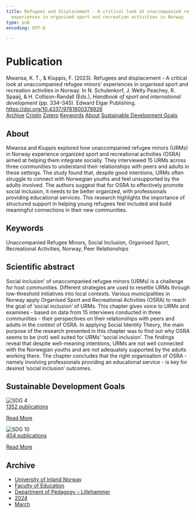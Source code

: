 ```yaml
---
title: Refugees and displacement - A critical look at unaccompanied refugee minors'
  experiences in organised sport and recreation activities in Norway
type: pub
encoding: UTF-8

---
```

<h1>Publication</h1>
<article id="csl-bib-container-6VAIQPMG" class="csl-bib-container">
  <div class="csl-bib-body"> <div class="csl-entry">Mwansa, K. T., &#38; Kiuppis, F. (2023). Refugees and displacement - A critical look at unaccompanied refugee minors’ experiences in organised sport and recreation activities in Norway. In N. Schulenkorf, J. Welty Peachey, R. Spaaij, &#38; H. Collison-Randall (Eds.), <i>Handbook of sport and international development</i> (pp. 334–345). Edward Elgar Publishing. <a href="https://doi.org/10.4337/9781800378926">https://doi.org/10.4337/9781800378926</a></div> </div>
  <div class="csl-bib-buttons">
    <a href="#taxonomy-article-6VAIQPMG" alt="archive" class="csl-bib-button">Archive</a>
    <a href="https://app.cristin.no/results/show.jsf?id=2251908" alt="Cristin" class="csl-bib-button">Cristin</a>
    <a href="http://zotero.org/groups/5881554/items/6VAIQPMG" alt="Zotero" class="csl-bib-button">Zotero</a>
    <a href="#keywords-article-6VAIQPMG" alt="keywords" class="csl-bib-button">Keywords</a>
    <a href="#about-article-6VAIQPMG" alt="about_pub" class="csl-bib-button">About</a>
    <a href="#sdg-article-6VAIQPMG" alt="sdg" class="csl-bib-button">Sustainable Development Goals</a>
  </div>
  <div id="csl-bib-meta-container-6VAIQPMG"></div>
</article>
<div id="csl-bib-meta-6VAIQPMG" class="csl-bib-meta">
  <article id="about-article-6VAIQPMG" class="about_pub-article">
    <h1>About</h1>
    Mwansa and Kiuppis explored how unaccompanied refugee minors (URMs) in Norway experience organized sport and recreational activities (OSRA) aimed at helping them integrate socially. They interviewed 15 URMs across three communities to understand their relationships with peers and adults in these settings. The study found that, despite good intentions, URMs often struggle to connect with Norwegian youths and feel unsupported by the adults involved. The authors suggest that for OSRA to effectively promote social inclusion, it needs to be better organized, with professionals providing educational services. This research highlights the importance of structured support in helping young refugees feel included and build meaningful connections in their new communities.
  </article>
  <article id="keywords-article-6VAIQPMG" class="keywords-article">
    <h1>Keywords</h1>
    Unaccompanied Refugee Minors, Social Inclusion, Organised Sport, Recreational Activities, Norway, Peer Relationships
  </article>
  <article id="abstract-article-6VAIQPMG" class="abstract-article">
    <h1>Scientific abstract</h1>
    Social inclusion’ of unaccompanied refugee minors (URMs) is a challenge for host communities. Different strategies are used to resettle URMs through low-threshold initiatives into local contexts. Various municipalities in Norway apply Organised Sport and Recreational Activities (OSRA) to reach the goal of ‘social inclusion’ of URMs. This chapter gives voice to URMs and examines - based on data from 15 interviews conducted in three communities - their perspectives on their relationships with peers and adults in the context of OSRA. In applying Social Identity Theory, the main purpose of the research presented in this chapter was to find out why OSRA seems to be (not) well suited for URMs’ ‘social inclusion’. The findings reveal that despite well-meaning intentions, URMs are not well connected with the Norwegian youths and are not adequately supported by the adults working there. The chapter concludes that the right organisation of OSRA - namely involving professionals providing an educational service - is key for desired ‘social inclusion’ outcomes.
  </article>
  <article id="sdg-article-6VAIQPMG" class="sdg-article">
    <h1>Sustainable Development Goals</h1>
    <div class="sdg-container"><div id="sdg4" class="sdg">
        <img src="{{< params subfolder >}}images/sdg/sdg04_en.png" class="image" alt="SDG 4">
        <div class="sdg-overlay">
          <a href="{{< params subfolder >}}en/archive/?sdg=4#archive" class="sdg-publication-count"><span>1352</span> publications</a>
          <p><a href="https://sdgs.un.org/goals/goal4" class="sdg-read-more">Read More</a></p>
        </div>
      </div> <div id="sdg10" class="sdg">
        <img src="{{< params subfolder >}}images/sdg/sdg10_en.png" class="image" alt="SDG 10">
        <div class="sdg-overlay">
          <a href="{{< params subfolder >}}en/archive/?sdg=10#archive" class="sdg-publication-count"><span>404</span> publications</a>
          <p><a href="https://sdgs.un.org/goals/goal10" class="sdg-read-more">Read More</a></p>
        </div>
      </div></div>
  </article>
  <article id="taxonomy-article-6VAIQPMG" class="taxonomy-article">
    <h1>Archive</h1>
    <ul>
      <li><a href="{{< params subfolder >}}en/archive/?key=3DCRN523">University of Inland Norway</a></li>
      <li><a href="{{< params subfolder >}}en/archive/?key=WYNZA47F">Faculty of Education</a></li>
      <li><a href="{{< params subfolder >}}en/archive/?key=L8MA547R">Department of Pedagogy – Lillehammer</a></li>
      <li><a href="{{< params subfolder >}}en/archive/?key=RSMGWRJN">2024</a></li>
      <li><a href="{{< params subfolder >}}en/archive/?key=9DSSHN3R">March</a></li>
    </ul>
  </article>
</div>
